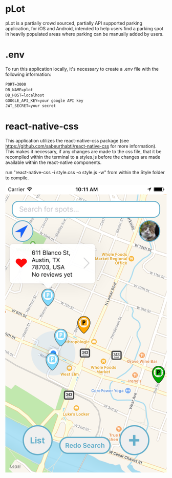 # pLot

pLot is a partially crowd sourced, partially API supported parking application,
for iOS and Android, intended to help users find a parking spot in heavily
populated areas where parking can be manually added by users.

# .env

To run this application locally, it's necessary to create a .env file with the
following information:
```txt
PORT=3000
DB_NAME=plot
DB_HOST=localhost
GOOGLE_API_KEY=your google API key
JWT_SECRET=your secret
```
# react-native-css

This application utilizes the react-native-css package
(see https://github.com/sabeurthabti/react-native-css for more information). This
makes it necessary, if any changes are made to the css file, that it be recompiled
within the terminal to a styles.js before the changes are made available within
the react-native components.

run "react-native-css -i style.css -o style.js -w" from within the Style folder
to compile.

![Main Screen](/ss1.png?raw=true)
